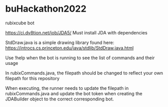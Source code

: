 # buHackathon2022
rubixcube bot

https://ci.dv8tion.net/job/JDA5/
Must install JDA with dependencies

StdDraw.java is a simple drawing library found here: https://introcs.cs.princeton.edu/java/stdlib/StdDraw.java.html

Use !help when the bot is running to see the list of commands and their usage

In rubixCommands.java, the filepath should be changed to reflect your own filepath for this repository

When executing, the runner needs to update the filepath in rubixCommands.java and update the bot token when creating the JDABuilder object to the correct 
  corresponding bot.

